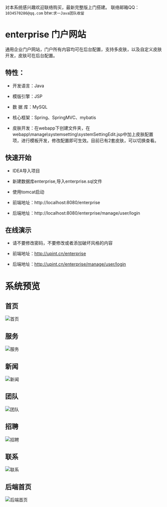 对本系统感兴趣欢迎联络购买，最新完整版上门搭建。 联络邮箱QQ：`1034570286@qq.com` btw:`求一Java团队收留 `

# enterprise 门户网站

通用企业门户网站，门户所有内容均可在后台配置，支持多皮肤，以及自定义皮肤开发，皮肤可在后台配置。

## 特性：

* 开发语言：Java

* 模版引擎：JSP

* 数 据 库：MySQL

* 核心框架：Spring、SpringMVC、mybatis

* 皮肤开发：在webapp下创建文件夹，在webapp\manage\systemsetting\systemSettingEdit.jsp中加上皮肤配置项，进行模板开发，修改配置即可生效。目前已有2套皮肤，可以切换查看。

## 快速开始

* IDEA导入项目

* 新建数据库enterprise,导入enterprise.sql文件

* 使用tomcat启动

* 前端地址：http://localhost:8080/enterprise

* 后端地址：http://localhost:8080/enterprise/manage/user/login

## 在线演示

* 请不要修改密码，不要修改或者添加破坏风格的内容

* 前端地址：http://upint.cn/enterprise

* 后端地址：http://upint.cn/enterprise/manage/user/login

# 系统预览

## 首页
![首页](https://github.com/zhupanlinch/enterprise/blob/master/src/main/webapp/attached/image/home.png)
## 服务
![服务](https://github.com/zhupanlinch/enterprise/blob/master/src/main/webapp/attached/image/service.png)
## 新闻
![新闻](https://github.com/zhupanlinch/enterprise/blob/master/src/main/webapp/attached/image/article.png)
## 团队
![团队](https://github.com/zhupanlinch/enterprise/blob/master/src/main/webapp/attached/image/team.png)
## 招聘
![招聘](https://github.com/zhupanlinch/enterprise/blob/master/src/main/webapp/attached/image/job.png)
## 联系
![联系](https://github.com/zhupanlinch/enterprise/blob/master/src/main/webapp/attached/image/contact.png)

## 后端首页
![后端首页](https://github.com/zhupanlinch/enterprise/blob/master/src/main/webapp/attached/image/back.png)



